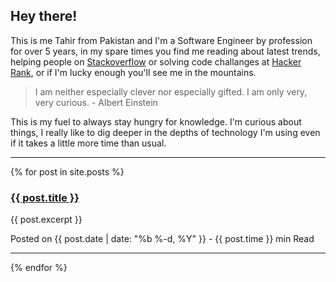 ## Hey there!

This is me Tahir from Pakistan and I'm a Software Engineer by profession for over 5 years, in my spare times you find me reading about latest trends, helping people on [Stackoverflow](https://stackoverflow.com/users/5436736/tahir-raza) or solving code challanges at [Hacker Rank](https://www.hackerrank.com/tahirraza_se), or if I'm lucky enough you'll see me in the mountains.

> I am neither especially clever nor especially gifted. I am only very, very curious. - Albert Einstein

This is my fuel to always stay hungry for knowledge. I'm curious about things, I really like to dig deeper in the depths of technology I'm using even if it takes a little more time than usual.

* * *

{% for post in site.posts %}
<div class="post-holder flex mb-10">
	<div class="post-left w-3/4 pr-5">
		<h3><a href="{{ post.url }}">{{ post.title }}</a></h3>
		<a href="{{ post.url }}" class="show-sm bg-center bg-no-repeat" title="{{ post.title }}" style="background-image: url('{{ post.image }}'); width: 100%; height: 100px; ">
		</a>
		<p>{{ post.excerpt }}</p>
		<p> Posted on {{ post.date | date: "%b %-d, %Y" }} - {{ post.time }} min Read </p>
	</div>
	<a href="{{ post.url }}" class="block hide-sm w-1/4 bg-contain bg-center bg-no-repeat" style="background-image: url('{{ post.image }}')">
	</a>
</div>

*** 

{% endfor %}